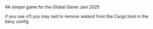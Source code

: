 #A simpel game for the Global Game Jam 2025

if you use x11 you may ned to remove waland from the Cargo.toml in the bevy config
